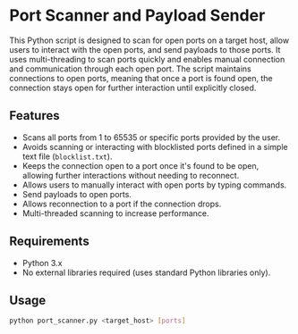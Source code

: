 # Port Scanner and Payload Sender

This Python script is designed to scan for open ports on a target host, allow users to interact with the open ports, and send payloads to those ports. It uses multi-threading to scan ports quickly and enables manual connection and communication through each open port. The script maintains connections to open ports, meaning that once a port is found open, the connection stays open for further interaction until explicitly closed.

## Features

- Scans all ports from 1 to 65535 or specific ports provided by the user.
- Avoids scanning or interacting with blocklisted ports defined in a simple text file (`blocklist.txt`).
- Keeps the connection open to a port once it's found to be open, allowing further interactions without needing to reconnect.
- Allows users to manually interact with open ports by typing commands.
- Send payloads to open ports.
- Allows reconnection to a port if the connection drops.
- Multi-threaded scanning to increase performance.

## Requirements

- Python 3.x
- No external libraries required (uses standard Python libraries only).

## Usage

```bash
python port_scanner.py <target_host> [ports]
